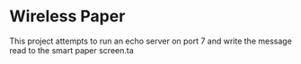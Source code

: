 # Wireless Paper

This project attempts to run an echo server on port 7 and write the message read to the smart paper screen.ta